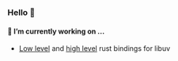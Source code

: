 ### Hello 👋

#### 🔭 I’m currently working on ...
* [Low level](https://github.com/bmatcuk/libuv-sys) and [high
  level](https://github.com/bmatcuk/libuv-rs) rust bindings for libuv

[rust]: https://www.rust-lang.org/
[libuv]: https://libuv.org/
